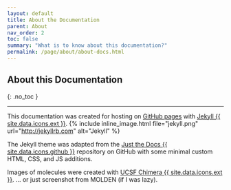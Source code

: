 ```yaml
---
layout: default
title: About the Documentation
parent: About
nav_order: 2
toc: false
summary: "What is to know about this documentation?"
permalink: /page/about/about-docs.html
---
```


## About this Documentation
{: .no_toc }

---


This documentation was created for hosting on [GitHub pages](https://pages.github.com/)
with [Jekyll {{ site.data.icons.ext }}](https://jekyllrb.com/). {% include inline_image.html file="jekyll.png" url="http://jekyllrb.com" alt="Jekyll" %}


The Jekyll theme was adapted from the [Just the Docs {{ site.data.icons.github }}](https://github.com/just-the-docs/just-the-docs) repository on GitHub with some minimal custom HTML, CSS, and JS additions.

Images of molecules were created with [UCSF Chimera {{ site.data.icons.ext }}](https://www.cgl.ucsf.edu/chimera/). ... or just screenshot from MOLDEN (if I was lazy).


